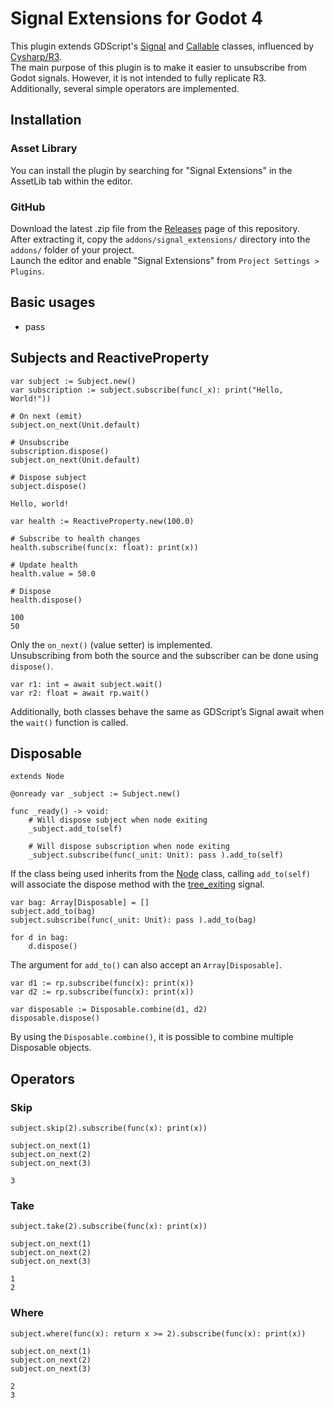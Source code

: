 # Signal Extensions for Godot 4
This plugin extends GDScript's [Signal](https://docs.godotengine.org/en/stable/classes/class_signal.html) and [Callable](https://docs.godotengine.org/en/stable/classes/class_callable.html) classes, influenced by [Cysharp/R3](https://github.com/Cysharp/R3).<br>
The main purpose of this plugin is to make it easier to unsubscribe from Godot signals. However, it is not intended to fully replicate R3.<br>
Additionally, several simple operators are implemented.

## Installation
### Asset Library
You can install the plugin by searching for "Signal Extensions" in the AssetLib tab within the editor.

### GitHub
Download the latest .zip file from the [Releases](https://github.com/minami110/godot-signal-extensions/releases) page of this repository.<br>
After extracting it, copy the `addons/signal_extensions/` directory into the `addons/` folder of your project.<br>
Launch the editor and enable "Signal Extensions" from `Project Settings > Plugins`.

## Basic usages
- pass

## Subjects and ReactiveProperty
```gdscript
var subject := Subject.new()
var subscription := subject.subscribe(func(_x): print("Hello, World!"))

# On next (emit)
subject.on_next(Unit.default)

# Unsubscribe
subscription.dispose()
subject.on_next(Unit.default)

# Dispose subject
subject.dispose()
```
```console
Hello, world!
```

```gdscript
var health := ReactiveProperty.new(100.0)

# Subscribe to health changes
health.subscribe(func(x: float): print(x))

# Update health
health.value = 50.0

# Dispose
health.dispose()
```
```console
100
50
```

Only the `on_next()` (value setter) is implemented.<br>
Unsubscribing from both the source and the subscriber can be done using `dispose()`.


```gdscript
var r1: int = await subject.wait()
var r2: float = await rp.wait()
```

Additionally, both classes behave the same as GDScript’s Signal await when the `wait()` function is called.

## Disposable
```gdscript
extends Node

@onready var _subject := Subject.new()

func _ready() -> void:
    # Will dispose subject when node exiting
    _subject.add_to(self)

    # Will dispose subscription when node exiting
    _subject.subscribe(func(_unit: Unit): pass ).add_to(self)
```

If the class being used inherits from the [Node](https://docs.godotengine.org/en/stable/classes/class_node.html) class, calling `add_to(self)` will associate the dispose method with the [tree_exiting](https://docs.godotengine.org/en/stable/classes/class_node.html#class-node-signal-tree-exiting) signal.

```gdscript
var bag: Array[Disposable] = []
subject.add_to(bag)
subject.subscribe(func(_unit: Unit): pass ).add_to(bag)

for d in bag:
    d.dispose()
```

The argument for `add_to()` can also accept an `Array[Disposable]`.

```gdscript
var d1 := rp.subscribe(func(x): print(x))
var d2 := rp.subscribe(func(x): print(x))

var disposable := Disposable.combine(d1, d2)
disposable.dispose()
```

By using the `Disposable.combine()`, it is possible to combine multiple Disposable objects.

## Operators
### Skip
```gdscript
subject.skip(2).subscribe(func(x): print(x))

subject.on_next(1)
subject.on_next(2)
subject.on_next(3)
```
```console
3
```

### Take
```gdscript
subject.take(2).subscribe(func(x): print(x))

subject.on_next(1)
subject.on_next(2)
subject.on_next(3)
```
```console
1
2
```

### Where
```gdscript
subject.where(func(x): return x >= 2).subscribe(func(x): print(x))

subject.on_next(1)
subject.on_next(2)
subject.on_next(3)
```
```console
2
3
```
